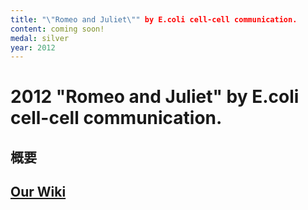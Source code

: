 ```yaml
---
title: "\"Romeo and Juliet\"" by E.coli cell-cell communication.
content: coming soon!
medal: silver
year: 2012
---
```

# 2012 "Romeo and Juliet" by E.coli cell-cell communication.

## 概要

## [Our Wiki](https://2012.igem.org/Team:Tokyo_Tech)
